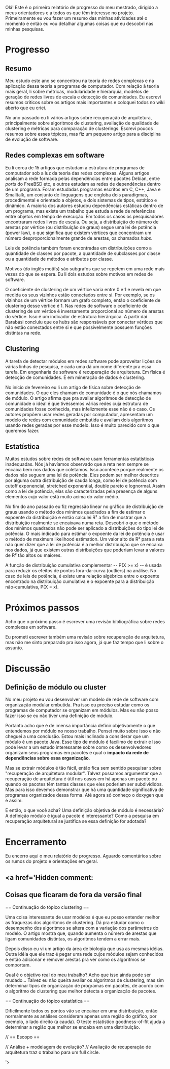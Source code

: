 Olá! Este é o primeiro relatório de progresso do meu mestrado, dirigido a meus orientadores e a todos os que têm interesse no projeto. Primeiramente eu vou fazer um resumo das minhas atividades até o momento e então eu vou detalhar algumas coisas que eu descobri nas minhas pesquisas.

# Progresso #

## Resumo ##

Meu estudo este ano se concentrou na teoria de redes complexas e na aplicação dessa teoria a programas de computador. Com relação à teoria mais geral, li sobre métricas, modularidade e hierarquia, modelos de geração de redes livres de escala e detecção de comunidades. Eu escrevi resumos críticos sobre os artigos mais importantes e coloquei todos no wiki aberto que eu criei.

No ano passado eu li vários artigos sobre recuperação de arquitetura, principalmente sobre algoritmos de clustering, avaliação de qualidade de clustering e métricas para comparação de clusterings. Escrevi poucos resumos sobre esses tópicos, mas fiz um pequeno artigo para a disciplina de evolução de software.

## Redes complexas em software ##

Eu li cerca de 15 artigos que estudam a estrutura de programas de computador sob a luz da teoria das redes complexas. Alguns artigos analisam a rede formada pelas dependências entre pacotes Debian, entre _ports_ do FreeBSD etc, e outros estudam as redes de dependências dentro de um programa. Foram estudadas programas escritos em C, C++, Java e Smalltalk, um conjunto de linguagens que engloba dois paradigmas, procedimental e orientado a objetos, e dois sistemas de tipos, estático e dinâmico. A maioria dos autores estudou dependências estáticas dentro de um programa, mas existe um trabalho que estuda a rede de referências entre objetos em tempo de execução. Em todos os casos os pesquisadores encontraram redes livres de escala. Ou seja, a distribuição do número de arestas por vértice (ou distribuição de graus) segue uma lei de potência (power law), o que significa que existem vértices que concentram um número desproporcionalmente grande de arestas, os chamados _hubs_.

Leis de potência também foram encontradas em distribuições como a quantidade de classes por pacote, a quantidade de subclasses por classe ou a quantidade de métodos e atributos por classe.

Motivos (do inglês motifs) são subgrafos que se repetem em uma rede mais vezes do que se espera. Eu li dois estudos sobre motivos em redes de software.

O coeficiente de clustering de um vértice varia entre 0 e 1 e revela em que medida os seus vizinhos estão conectados entre si. Por exemplo, se os vizinhos de um vértice formam um grafo completo, então o coeficiente de clustering desse vértice é 1. Nas redes de software o coeficiente de clustering de um vértice é inversamente proporcional ao número de arestas do vértice. Isso é um indicador de estrutura hierárquica. A partir daí Barabási concluiu que os hubs são responsáveis por conectar vértices que não estão conectados entre si e que possivelmente possuem funções distintas na rede.

## Clustering ##

A tarefa de detectar módulos em redes software pode aproveitar lições de várias linhas de pesquisa, e cada uma dá um nome diferente pra essa tarefa. Em engenharia de software é recuperação de arquitetura. Em física é detecção de comunidades. E em mineração de dados é clustering.

No início de fevereiro eu li um artigo de física sobre detecção de comunidades. O que eles chamam de comunidade é o que nós chamamos de módulo. O artigo afirma que pra avaliar algoritmos de detecção de comunidade o ideal é que tivéssemos várias redes cuja estrutura de comunidades fosse conhecida, mas infelizmente esse não é o caso. Os autores propõem usar redes geradas por computador,  apresentam um modelo de redes com comunidade embutida e avaliam dois algoritmos usando redes geradas por esse modelo. Isso é muito parecido com o que queremos fazer.

## Estatística ##

Muitos estudos sobre redes de software usam ferramentas estatísticas inadequadas. Nós já havíamos observado que a reta nem sempre se encaixa bem nos dados que coletamos. Isso acontece porque realmente os dados não seguem uma lei de potência. Eles podem ser melhor descritos por alguma outra distribuição de cauda longa, como lei de potência com cutoff exponencial, stretched exponential, double pareto e lognormal. Assim como a lei de potência, elas são caracterizadas pela presença de alguns elementos cujo valor está muito acima do valor médio.

No fim do ano passado eu fiz regressão linear no gráfico de distribuição de graus usando o método dos mínimos quadrados a fim de estimar o expoente da distribuição e então calculei R² a fim de mostrar que a distribuição realmente se encaixava numa reta. Descobri o que o método dos mínimos quadrados não pode ser aplicado a distribuições do tipo lei de potência. O mais indicado para estimar o expoente da lei de potência é usar o método de maximum likelihood estimation. Um valor alto de R² para a reta não quer dizer que a lei de potência é a melhor distribuição que se encaixa nos dados, já que existem outras distribuições que poderiam levar a valores de R² tão altos ou maiores.

A função de distribuição cumulativa complementar -- P(X >= x) -- é usada para reduzir os efeitos de pontos fora-da-curva (outliers) na análise. No caso de leis de potência, é existe uma relação algébrica entre o expoente encontrado na distribuição cumulativa e o expoente para a distribuição não-cumulativa, P(X = x).

# Próximos passos #

Acho que o próximo passo é escrever uma revisão bibliográfica sobre redes complexas em software.

Eu prometi escrever também uma revisão sobre recuperação de arquitetura, mas não me sinto preparado pra isso agora, já que faz tempo que li sobre o assunto.

# Discussão #

## Definição de módulo ou cluster ##

No meu projeto eu vou desenvolver um modelo de rede de software com organização modular embutida. Pra isso eu preciso estudar como os programas de computador se organizam em módulos. Mas eu não posso fazer isso se eu não tiver uma definição de módulo.

Portanto acho que é de imensa importância definir objetivamente o que entendemos por módulo no nosso trabalho. Pensei muito sobre isso e não cheguei a uma conclusão. Estou mais inclinado a considerar que um módulo é um pacote Java. Esse tipo de módulo é facílimo de extrair e Isso pode levar a um estudo interessante sobre como os desenvolvedores organizam seus programas em pacotes e qual o **impacto da rede de dependências sobre essa organização**.

Mas se extrair módulos é tão fácil, então fica sem sentido pesquisar sobre "recuperação de arquitetura modular". Talvez possamos argumentar que a recuperação de arquitetura é útil nos casos em há apenas um pacote ou quando os pacotes têm tantas classes que eles poderiam ser subdivididos. Mas para isso devemos demonstrar que há uma quantidade significativa de programas organizados dessa forma. Até agora só conheço o doxygen que é assim.

E então, o que você acha? Uma definição objetiva de módulo é necessária? A definição módulo é igual a pacote é interessante? Como a pesquisa em recuperação arquitetural se justifica se essa definição for adotada?

# Encerramento #

Eu encerro aqui o meu relatório de progresso. Aguardo comentários sobre os rumos do projeto e orientações em geral.

<a href='Hidden comment: 
------------------------------------------
Coisas que ficaram de fora da versão final
------------------------------------------

== Continuação do tópico clustering ==

Uma coisa interessante de usar modelos é que eu posso entender melhor as fraquezas dos algoritmos de clustering. Dá pra estudar como o desempenho dos algoritmos se altera com a variação dos parâmetros do modelo. O artigo mostra que, quando aumenta o número de arestas que ligam comunidades distintas, os algoritmos tendem a errar mais.

Depois disso eu vi um artigo da área de biologia que usa as mesmas idéias. Outra idéia que ele traz é pegar uma rede cujos módulos sejam conhecidos e então adicionar e remover arestas pra ver como os algoritmos se comportam.

Qual é o objetivo real do meu trabalho? Acho que isso ainda pode ser mudado... Talvez eu não queira avaliar os algoritmos de clustering, mas sim determinar tipos de organização de programas em pacotes, de acordo com o algoritmo de clustering que melhor detecta a organização de pacotes.

== Continuação do tópico estatística ==

Dificilmente todos os pontos vão se encaixar em uma distribuição, então normalmente as análises consideram apenas uma região do gráfico, por exemplo, o lado direito (a cauda). O teste estatístico goodness-of-fit ajuda a determinar a região que melhor se encaixa em uma distribuição.

// == Escopo ==

// Análise + modelagem de evolução?
// Avaliação de recuperação de arquitetura traz o trabalho para um full circle.

'></a>